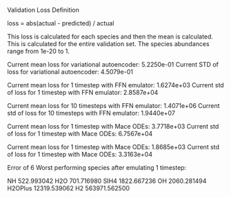 Validation Loss Definition

loss = abs(actual - predicted) / actual

This loss is calculated for each species and then the mean is calculated. This is calculated for the entire validation set. The species abundances range from 1e-20 to 1. 

Current mean loss for variational autoencoder: 5.2250e-01
Current STD of loss for variational autoencoder: 4.5079e-01

Current mean loss for 1 timestep with FFN emulator: 1.6274e+03
Current std of loss for 1 timestep with FFN emulator: 2.8587e+04

Current mean loss for 10 timesteps with FFN emulator: 1.4071e+06
Current std of loss for 10 timesteps with FFN emulator: 1.9440e+07

Current mean loss for 1 timestep with Mace ODEs: 3.7718e+03
Current std of loss for 1 timestep with Mace ODEs: 6.7567e+04

Current mean loss for 1 timestep with Mace ODEs: 1.8685e+03
Current std of loss for 1 timestep with Mace ODEs: 3.3163e+04

Error of 6 Worst performing species after emulating 1 timestep:

NH             522.993042
H2O            701.716980
SIH4          1822.667236
OH            2060.281494
H2OPlus      12319.539062
H2          563971.562500
